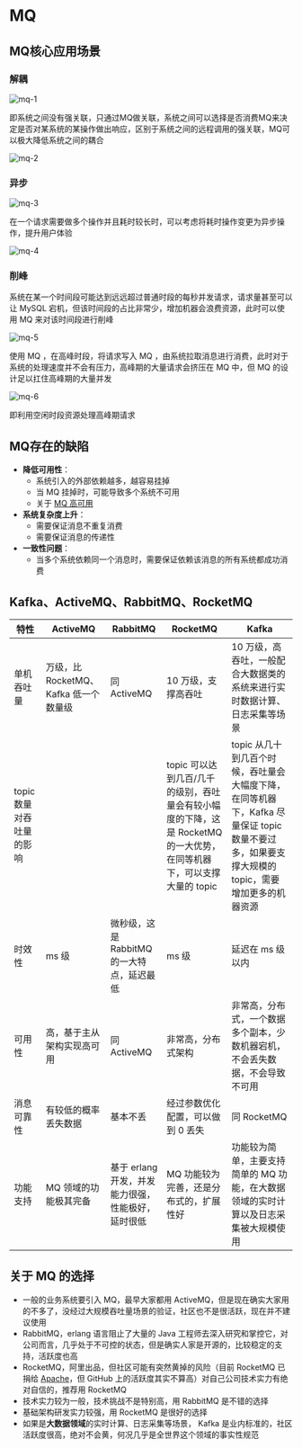 # MQ

## MQ核心应用场景

### 解耦

![mq-1](./images/mq-1.png)

即系统之间没有强关联，只通过MQ做关联，系统之间可以选择是否消费MQ来决定是否对某系统的某操作做出响应，区别于系统之间的远程调用的强关联，MQ可以极大降低系统之间的耦合

![mq-2](./images/mq-2.png)

### 异步

![mq-3](./images/mq-3.png)

在一个请求需要做多个操作并且耗时较长时，可以考虑将耗时操作变更为异步操作，提升用户体验

![mq-4](./images/mq-4.png)

### 削峰

系统在某一个时间段可能达到远远超过普通时段的每秒并发请求，请求量甚至可以让 MySQL 宕机，但该时间段的占比非常少，增加机器会浪费资源，此时可以使用 MQ 来对该时间段进行削峰

![mq-5](./images/mq-5.png)

使用 MQ ，在高峰时段，将请求写入 MQ ，由系统拉取消息进行消费，此时对于系统的处理速度并不会有压力，高峰期的大量请求会挤压在 MQ 中，但 MQ 的设计足以扛住高峰期的大量并发

![mq-6](./images/mq-6.png)

即利用空闲时段资源处理高峰期请求

## MQ存在的缺陷

+ **降低可用性**：
  + 系统引入的外部依赖越多，越容易挂掉
  + 当 MQ 挂掉时，可能导致多个系统不可用
  + 关于 [MQ 高可用](./MQ-高可用.md)
+ **系统复杂度上升**：
  + 需要保证消息不重复消费
  + 需要保证消息的传递性
+ **一致性问题**：
  + 当多个系统依赖同一个消息时，需要保证依赖该消息的所有系统都成功消费

## Kafka、ActiveMQ、RabbitMQ、RocketMQ

| 特性 | ActiveMQ | RabbitMQ | RocketMQ | Kafka |
|---|---|---|---|---|
| 单机吞吐量 | 万级，比 RocketMQ、Kafka 低一个数量级 | 同 ActiveMQ | 10 万级，支撑高吞吐 | 10 万级，高吞吐，一般配合大数据类的系统来进行实时数据计算、日志采集等场景 |
| topic 数量对吞吐量的影响 | | | topic 可以达到几百/几千的级别，吞吐量会有较小幅度的下降，这是 RocketMQ 的一大优势，在同等机器下，可以支撑大量的 topic | topic 从几十到几百个时候，吞吐量会大幅度下降，在同等机器下，Kafka 尽量保证 topic 数量不要过多，如果要支撑大规模的 topic，需要增加更多的机器资源 |
| 时效性 | ms 级 | 微秒级，这是 RabbitMQ 的一大特点，延迟最低 | ms 级 | 延迟在 ms 级以内 |
| 可用性 | 高，基于主从架构实现高可用 | 同 ActiveMQ | 非常高，分布式架构 | 非常高，分布式，一个数据多个副本，少数机器宕机，不会丢失数据，不会导致不可用 |
| 消息可靠性 | 有较低的概率丢失数据 | 基本不丢 | 经过参数优化配置，可以做到 0 丢失 | 同 RocketMQ |
| 功能支持 | MQ 领域的功能极其完备 | 基于 erlang 开发，并发能力很强，性能极好，延时很低 | MQ 功能较为完善，还是分布式的，扩展性好 | 功能较为简单，主要支持简单的 MQ 功能，在大数据领域的实时计算以及日志采集被大规模使用 |

## 关于 MQ 的选择

+ 一般的业务系统要引入 MQ，最早大家都用 ActiveMQ，但是现在确实大家用的不多了，没经过大规模吞吐量场景的验证，社区也不是很活跃，现在并不建议使用
+ RabbitMQ，erlang 语言阻止了大量的 Java 工程师去深入研究和掌控它，对公司而言，几乎处于不可控的状态，但是确实人家是开源的，比较稳定的支持，活跃度也高
+ RocketMQ，阿里出品，但社区可能有突然黄掉的风险（目前 RocketMQ 已捐给 [Apache](https://github.com/apache/rocketmq)，但 GitHub 上的活跃度其实不算高）对自己公司技术实力有绝对自信的，推荐用 RocketMQ
+ 技术实力较为一般，技术挑战不是特别高，用 RabbitMQ 是不错的选择
+ 基础架构研发实力较强，用 RocketMQ 是很好的选择
+ 如果是**大数据领域**的实时计算、日志采集等场景， Kafka 是业内标准的，社区活跃度很高，绝对不会黄，何况几乎是全世界这个领域的事实性规范
